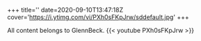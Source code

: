+++
title=''
date=2020-09-10T13:47:18Z
cover='https://i.ytimg.com/vi/PXh0sFKpJrw/sddefault.jpg'
+++

All content belongs to GlennBeck.
{{< youtube PXh0sFKpJrw >}}
